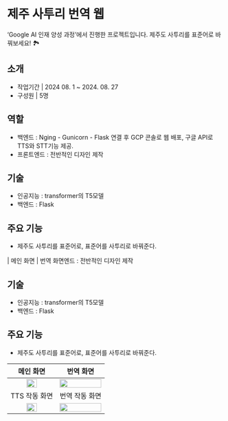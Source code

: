 # 제주 사투리 번역 웹
‘Google AI 인재 양성 과정’에서 진행한 프로젝트입니다.
제주도 사투리를 표준어로 바꿔보세요! 🏞️
## 소개
- 작업기간 | 2024 08. 1 ~ 2024. 08. 27
- 구성원 | 5명
## 역할
- 백엔드 : Nging - Gunicorn - Flask 연결 후 GCP 콘솔로 웹 배포, 구글 API로 TTS와 STT기능 제공. 
- 프론트엔드 : 전반적인 디자인 제작
## 기술
- 인공지능 : transformer의 T5모델
- 백엔드 : Flask
## 주요 기능
- 제주도 사투리를 표준어로, 표준어를 사투리로 바꿔준다.
  
| 메인 화면 | 번역 화면엔드 : 전반적인 디자인 제작
## 기술
- 인공지능 : transformer의 T5모델
- 백엔드 : Flask
## 주요 기능
- 제주도 사투리를 표준어로, 표준어를 사투리로 바꿔준다.
  
| 메인 화면 | 번역 화면 |
|:-------:|:------:|
|<img width="50%" src="https://github.com/user-attachments/assets/dece8266-4c33-4e17-b9bc-ef61614b5bb6">| <img width="100%" src="https://github.com/user-attachments/assets/22172839-1fec-4863-b0e0-fb7f3268529c">|
| TTS 작동 화면 | 번역 작동 화면 |
|<img width="50%" src="https://github.com/user-attachments/assets/d8d48915-92e6-4a19-bae1-8530c094abe8">| <img width="100%" src="https://github.com/user-attachments/assets/5e2b38fc-3963-4c79-8c90-09dd1f0440e3">|
